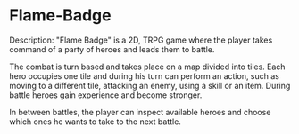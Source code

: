 # Flame-Badge

Description:
"Flame Badge" is a 2D, TRPG game where the player takes command of a party of heroes and leads them to battle.

The combat is turn based and takes place on a map divided into tiles. Each hero occupies one tile and during his turn can perform
an action, such as moving to a different tile, attacking an enemy, using a skill or an item. During battle heroes gain experience
and become stronger.

In between battles, the player can inspect available heroes and choose which ones he wants to take to the next battle.
